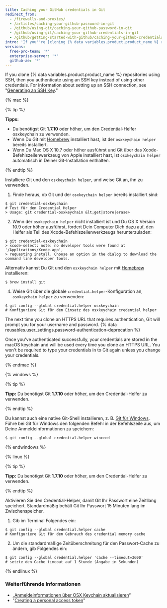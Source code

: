 ```yaml
---
title: Caching your GitHub credentials in Git
redirect_from:
  - /firewalls-and-proxies/
  - /articles/caching-your-github-password-in-git
  - /github/using-git/caching-your-github-password-in-git
  - /github/using-git/caching-your-github-credentials-in-git
  - /github/getting-started-with-github/caching-your-github-credentials-in-git
intro: 'If you''re [cloning {% data variables.product.product_name %} repositories using HTTPS](/github/getting-started-with-github/about-remote-repositories), you can use a credential helper to tell Git to remember your credentials.'
versions:
  free-pro-team: '*'
  enterprise-server: '*'
  github-ae: '*'
---
```

If you clone {% data variables.product.product_name %} repositories using SSH, then you authenticate using an SSH key instead of using other credentials. For information about setting up an SSH connection, see "[Generating an SSH Key](/articles/generating-an-ssh-key)."

{% mac %}

{% tip %}

**Tipps:**

- Du benötigst Git **1.7.10** oder höher, um den Credential-Helfer osxkeychain zu verwenden.
- Wenn Du Git mit [Homebrew](http://brew.sh/) installiert hast, ist der `osxkeychain helper` bereits installiert.
- Wenn Du Mac OS X 10.7 oder höher ausführst und Git über das Xcode-Befehlszeilenwerkzeug von Apple installiert hast, ist `osxkeychain helper` automatisch in Deiner Git-Installation enthalten.

{% endtip %}

Installiere Git und den `osxkeychain helper`, und weise Git an, ihn zu verwenden.

1. Finde heraus, ob Git und der `osxkeychain helper` bereits installiert sind:
  ```shell
  $ git credential-osxkeychain
  # Test für den Credential Helper
  > Usage: git credential-osxkeychain &lt;get|store|erase>
  ```
2. Wenn der `osxkeychain helper` nicht installiert ist und Du OS X Version 10.9 oder höher ausführst, fordert Dein Computer Dich dazu auf, den Helfer als Teil des Xcode-Befehlszeilenwerkzeugs herunterzuladen:
  ```shell
  $ git credential-osxkeychain
  > xcode-select: note: no developer tools were found at '/Applications/Xcode.app',
  > requesting install. Choose an option in the dialog to download the command line developer tools.
  ```

 Alternativ kannst Du Git und den `osxkeychain helper` mit [Homebrew](http://brew.sh/) installieren:
  ```shell
  $ brew install git
  ```

4. Weise Git über die globale `credential.helper`-Konfiguration an, `osxkeychain helper` zu verwenden:
  ```shell
  $ git config --global credential.helper osxkeychain
  # Konfiguriere Git für den Einsatz des osxkeychain credential helper
  ```

The next time you clone an HTTPS URL that requires authentication, Git will prompt you for your username and password. {% data reusables.user_settings.password-authentication-deprecation %}

Once you've authenticated successfully, your credentials are stored in the macOS keychain and will be used every time you clone an HTTPS URL. You won't be required to type your credentials in to Git again unless you change your credentials.

{% endmac %}

{% windows %}

{% tip %}

**Tipp:** Du benötigst Git **1.7.10** oder höher, um den Credential-Helfer zu verwenden.

{% endtip %}

Du kannst auch eine native Git-Shell installieren, z. B. [Git für Windows](https://git-for-windows.github.io/). Führe bei Git für Windows den folgenden Befehl in der Befehlszeile aus, um Deine Anmeldeinformationen zu speichern:

```shell
$ git config --global credential.helper wincred
```

{% endwindows %}

{% linux %}

{% tip %}

**Tipp:** Du benötigst Git **1.7.10** oder höher, um den Credential-Helfer zu verwenden.

{% endtip %}

Aktivieren Sie den Credential-Helper, damit Git Ihr Passwort eine Zeitllang speichert. Standardmäßig behält Git Ihr Passwort 15 Minuten lang im Zwischenspeicher.

1. Gib im Terminal Folgendes ein:
  ```shell
  $ git config --global credential.helper cache
  # Konfiguriere Git für den Gebrauch des credential memory cache
  ```
2. Um die standardmäßige Zeitüberschreitung für den Passwort-Cache zu ändern, gib Folgendes ein:
  ```shell
  $ git config --global credential.helper 'cache --timeout=3600'
  # setzte den Cache timeout auf 1 Stunde (Angabe in Sekunden)
  ```

{% endlinux %}

### Weiterführende Informationen

- „[Anmeldeinformationen über OSX Keychain aktualisieren](/articles/updating-credentials-from-the-osx-keychain/)“
- "[Creating a personal access token](/github/authenticating-to-github/creating-a-personal-access-token)"

